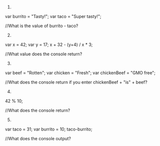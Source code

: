 1.
var burrito = "Tasty!";
var taco = "Super tasty!";

//What is the value of burrito - taco?

2.
var x = 42;
var y = 17;
x + 32 - (y+4) / x * 3;

//What value does the console return?

3.
var beef = "Rotten";
var chicken = "Fresh";
var chickenBeef = "GMO free";

//What does the console return if you enter chickenBeef + "is" + beef?

4.
42 % 10;

//What does the console return?

5.
var taco = 31;
var burrito = 10;
taco-burrito;

//What does the console output?

